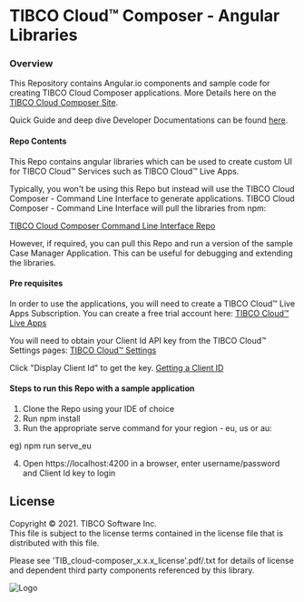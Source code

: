 # TIBCO Cloud™ Composer - Angular Libraries

### Overview
This Repository contains Angular.io components and sample code for creating TIBCO Cloud Composer applications. More Details here on the [TIBCO Cloud Composer Site](https://tibcosoftware.github.io/TCSToolkit/).

Quick Guide and deep dive Developer Documentations can be found [here](https://tibcosoftware.github.io/TCSTK-Angular/).

#### Repo Contents
This Repo contains angular libraries which can be used to create custom UI for TIBCO Cloud™ Services such as TIBCO Cloud™ Live Apps.

Typically, you won't be using this Repo but instead will use the TIBCO Cloud Composer - Command Line Interface to generate applications. TIBCO Cloud Composer - Command Line Interface will pull the libraries from npm:

[TIBCO Cloud Composer Command Line Interface Repo](https://github.com/TIBCOSoftware/tcstk-cloud-cli)

However, if required, you can pull this Repo and run a version of the sample Case Manager Application. This can be useful for debugging and extending the libraries.

#### Pre requisites
In order to use the applications, you will need to create a TIBCO Cloud™ Live Apps Subscription. You can create a free trial account here:
[TIBCO Cloud™ Live Apps](https://www.tibco.com/products/tibco-cloud-live-apps)

You will need to obtain your Client Id API key from the TIBCO Cloud™ Settings pages:
[TIBCO Cloud™ Settings](https://account.cloud.tibco.com/manage/settings/advanced)

Click "Display Client Id" to get the key.
[Getting a Client ID](https://www.youtube.com/embed/MuzQDo1RPxU)

#### Steps to run this Repo with a sample application

1) Clone the Repo using your IDE of choice
2) Run npm install
3) Run the appropriate serve command for your region - eu, us or au:
  
  eg) npm run serve_eu
  
4) Open https://localhost:4200 in a browser, enter username/password and Client Id key to login

## License
Copyright © 2021. TIBCO Software Inc.<br>
This file is subject to the license terms contained in the license file that is distributed with this file.

Please see 'TIB_cloud-composer_x.x.x_license'.pdf/.txt for details of license and dependent third party components referenced by this library.

![Logo](https://tibcosoftware.github.io/TIBCO-LABS/about/tibcolabs-brand.png "Labs Logo")
